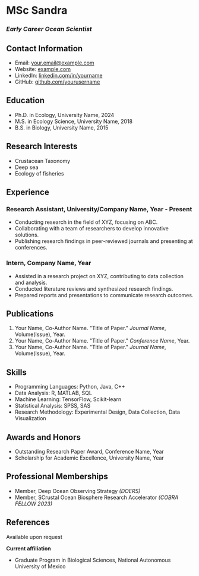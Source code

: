 # **MSc Sandra**  
### *Early Career Ocean Scientist*

<link rel="stylesheet" type="text/css" href="style.css">

## Contact Information
- Email: your.email@example.com
- Website: [example.com](https://www.example.com)
- LinkedIn: [linkedin.com/in/yourname](https://www.linkedin.com/in/yourname)
- GitHub: [github.com/yourusername](https://www.github.com/yourusername)

## Education
- Ph.D. in Ecology, University Name, 2024
- M.S. in Ecology Science, University Name, 2018
- B.S. in Biology, University Name, 2015
 
## Research Interests
- Crustacean Taxonomy 
- Deep sea
- Ecology of fisheries

## Experience
### Research Assistant, University/Company Name, Year - Present
- Conducting research in the field of XYZ, focusing on ABC.
- Collaborating with a team of researchers to develop innovative solutions.
- Publishing research findings in peer-reviewed journals and presenting at conferences.

### Intern, Company Name, Year
- Assisted in a research project on XYZ, contributing to data collection and analysis.
- Conducted literature reviews and synthesized research findings.
- Prepared reports and presentations to communicate research outcomes.

## Publications
1. Your Name, Co-Author Name. "Title of Paper." *Journal Name*, Volume(Issue), Year.
2. Your Name, Co-Author Name. "Title of Paper." *Conference Name*, Year.
3. Your Name, Co-Author Name. "Title of Paper." *Journal Name*, Volume(Issue), Year.

## Skills
- Programming Languages: Python, Java, C++
- Data Analysis: R, MATLAB, SQL
- Machine Learning: TensorFlow, Scikit-learn
- Statistical Analysis: SPSS, SAS
- Research Methodology: Experimental Design, Data Collection, Data Visualization

## Awards and Honors
- Outstanding Research Paper Award, Conference Name, Year
- Scholarship for Academic Excellence, University Name, Year

## Professional Memberships
- Member, Deep Ocean Observing Strategy  _(DOERS)_
- Member, SCrustal Ocean Biosphere Research Accelerator _(COBRA FELLOW 2023)_

## References
Available upon request



**Current affiliation** 
- Graduate Program in Biological Sciences, National Autonomous University of Mexico
